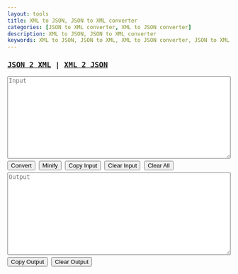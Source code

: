 ```yaml
---
layout: tools
title: XML to JSON, JSON to XML converter
categories: [JSON to XML converter, XML to JSON converter]
description: XML to JSON, JSON to XML converter
keywords: XML to JSON, JSON to XML, XML to JSON converter, JSON to XML converter, xml2json, json2xml, jsonToXml, xmlToJson
---
```


<div style="font-family: monospace;">
	<h3 class="row">
      <a href="javascript:void(0);" id="json2xml" onclick="switchParser('json2xml');">JSON 2 XML</a> | 
      <a href="javascript:void(0);" id="xml2json" onclick="switchParser('xml2json');">XML 2 JSON</a>
    </h3>
    <textarea class="row" rows="12" id="input" name="input" placeholder="Input" style="white-space: pre; width: 100%;"></textarea>
    <div class="row" style="margin: 5px 0;">
      <button class="btn-outline" onclick="parseData()">Convert</button>
      <button class="btn-outline" onclick="compressData()">Minify</button>
      <button class="btn-outline" onclick="copyData('input')" data-toggle="tooltip" title="Copy to clipboard">Copy Input</button>
      <button class="btn-outline" onclick="clearInput()">Clear Input</button>
      <button class="btn-outline" onclick="clearAll()">Clear All</button>
    </div>
	<textarea lang="xml" readonly class="row" rows="12" id="output" name="output" placeholder="Output" style="white-space: pre; width: 100%;"></textarea>
    <div class="row" style="margin: 5px 0;">
      <button class="btn-outline" onclick="copyData('output')" data-toggle="tooltip" title="Copy to clipboard">Copy Output</button>
      <button class="btn-outline" onclick="clearOutput()">Clear Output</button>
    </div>
</div>

<script type="text/javascript">
	const TYPES=["json2xml","xml2json"];var current_type="json2xml",x2js=new X2JS,switchParser=e=>{document.getElementById(current_type).style.color="#007bff",TYPES.includes(e)&&(current_type=e),document.getElementById(current_type).style.color="#ff5200",window.localStorage.setItem("converter_type",current_type);var t=window.localStorage.getItem(current_type);t?!0===isValidInputData(current_type,t)?document.getElementById("input").value=t:(window.localStorage.removeItem(current_type),clearInput()):clearInput();clearOutput()},validateJson=e=>{try{JSON.parse(e)}catch(e){return e}return!0},validateXml=e=>{const t=(new window.DOMParser).parseFromString(e,"text/xml");return!(t.getElementsByTagName("parsererror").length>0)||t.getElementsByTagName("parsererror")[0].getElementsByTagName("div")[0].innerHTML},isValidInputData=(e,t)=>{let r;switch(e){case"json2xml":r=validateJson(t);break;case"xml2json":r=validateXml(t);break;default:r="Invalid type"}return r},initPage=()=>{let e=window.localStorage.getItem("converter_type");e&&TYPES.includes(e)?current_type=e:window.localStorage.setItem("converter_type",current_type),document.getElementById(current_type).style.color="#ff5200";var t=window.localStorage.getItem(current_type);if(t){var r=isValidInputData(current_type,t);!0===r?document.getElementById("input").value=t:(window.localStorage.removeItem(current_type),console.log(r))}};initPage();var parseXml=e=>{return(new window.DOMParser).parseFromString(e,"text/xml")},parseInputData=(e,t)=>{let r=t;switch(e){case"json2xml":r=vkbeautify.xml(x2js.json2xml_str(JSON.parse(t.trim())));break;case"xml2json":r=vkbeautify.json(x2js.xml_str2json(t.trim()),4);break;default:r="Invalid type"}return r},parseData=()=>{var e=document.getElementById("input").value;if(e){var t=isValidInputData(current_type,e);!0===t?(document.getElementById("output").value=parseInputData(current_type,e),window.localStorage.setItem(current_type,e)):document.getElementById("output").value=current_type.toUpperCase()+" validation: "+t}else document.getElementById("output").value="Input is empty"},compressInputData=(e,t)=>{let r=t;switch(e){case"json2xml":r=vkbeautify.xmlmin(x2js.json2xml_str(JSON.parse(t.trim())),!0);break;case"xml2json":r=vkbeautify.jsonmin(JSON.stringify(x2js.xml_str2json(t.trim())));break;default:r="Invalid type"}return r},compressData=()=>{var e=document.getElementById("input").value;if(e&&""!==e.trim()){var t=isValidInputData(current_type,e);!0===t?(document.getElementById("output").value=compressInputData(current_type,e),window.localStorage.setItem(current_type,e)):document.getElementById("output").value=current_type.toUpperCase()+" validation: "+t}else document.getElementById("output").value="Input value is empty"},copyData=e=>{var t=document.getElementById(e);t.select(),t.setSelectionRange(0,99999),document.execCommand("copy")},clearInput=()=>{document.getElementById("input").value=""},clearOutput=()=>{document.getElementById("output").value=""},clearAll=()=>{clearOutput(),clearInput()};
</script>